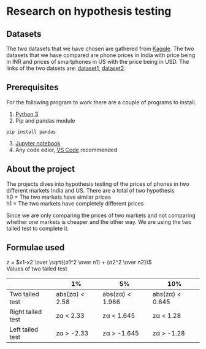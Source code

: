 # Research on hypothesis testing

## Datasets
The two datasets that we have chosen are gathered from [Kaggle](https://www.kaggle.com/). The two datasets that we have compared are phone prices in India with price being in INR and prices of smartphones in US with the price being in USD. The links of the two datsets are: [dataset1](https://www.kaggle.com/datasets/rkiattisak/mobile-phone-price), [dataset2](https://www.kaggle.com/datasets/pratikgarai/mobile-phone-specifications-and-prices).

## Prerequisites
For the following program to work there are a couple of programs to install.
1. [Python 3](https://www.python.org/downloads/)
2. Pip and pandas module
```
pip install pandas
```
3. [Jupyter notebook](https://jupyter.org/)
4. Any code edior, [VS Code](https://code.visualstudio.com/) recommended

## About the project
The projects dives into hypothesis testing of the prices of phones in two different markets India and US. There are a total of two hypothesis \
h0 = The two markets have similar prices \
h1 = The two markets have completely different prices 

Since we are only comparing the prices of two markets and not comparing whether one markets is cheaper and the other way. We are using the two tailed test to complete it.

## Formulae used
z = $x1-x2 \over \sqrt({σ1^2 \over n1} + {σ2^2 \over n2})$ \
Values of two tailed test

| | 1% | 5% | 10% |
| --- | --- | --- | --- |
| Two tailed test | abs(zα) < 2.58| abs(zα) < 1.966 | abs(zα) < 0.645 |
| Right tailed test | zα < 2.33 | zα < 1.645 | zα < 1.28 |
| Left tailed test | zα > -2.33 | zα > -1.645 | zα > -1.28 |